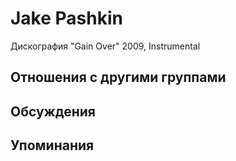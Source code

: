 # Jake Pashkin

Дискография
"Gain Over" 2009, Instrumental

## Отношения с другими группами


## Обсуждения


## Упоминания

